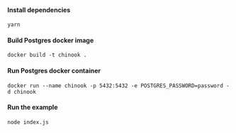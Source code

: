 #### Install dependencies
```shell
yarn
```

#### Build Postgres docker image
```shell
docker build -t chinook .
```

#### Run Postgres docker container
```shell
docker run --name chinook -p 5432:5432 -e POSTGRES_PASSWORD=password -d chinook
```

#### Run the example
```shell
node index.js
```
